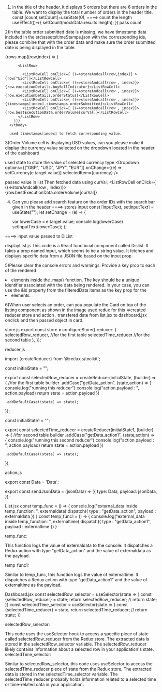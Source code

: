 1) In the title of the header, it displays 5 orders but there are 6 orders in the table. We want to display the total number of orders in the header title.
  const [count,setCount]=useState(0);
====>  count the length
  useEffect(()=>{ 
   setCount(mockData.results.length);
  })
pass count
<HeaderTitle primaryTitle="Orders" secondaryTitle={count} />

2)In the table order submitted date is missing, we have timestamp data included in the src\assets\timeStamps.json with the corresponding ids, please combine that with the order data and make sure the order submitted date is being displayed in the table.
   <tbody>
        {rows.map((row,index) => (
          
          <ListRow>

            <ListRowCell onClick={ ()=>storeAndcall(row,index)} >{row["&id"]}</ListRowCell>
            <ListRowCell onClick={ ()=>storeAndcall(row , index)}>{row.executionDetails.buySellIndicator}</ListRowCell>
            <ListRowCell onClick={ ()=>storeAndcall(row , index)}>{row.executionDetails.orderStatus}</ListRowCell>
            <ListRowCell onClick={ ()=>storeAndcall(row , index)}>{timestamps[index].timestamps.orderSubmitted}</ListRowCell>
            <ListRowCell onClick={ ()=>storeAndcall(row , index)}>{row.bestExecutionData.orderVolume[curVal]}</ListRowCell>
          </ListRow>
        ))}
      </tbody>

      used timestamps[index] to fetch corresponding value.
3)Order Volume cell is displaying USD values, can you please make it display the currency value selected on the dropdown located in the header of the dashboard

used state to  store the value of selected currency type
  <Dropdown
            options={["GBP", "USD", "JPY", "EUR"]}
            onChange={(e) => setCurrency(e.target.value)}
            selectedItem={currency}
          />


passed value in list
<List rows={mockData.results} timestamps={timestamps.results} curVal={currency} />
Then fetched data using curVal;
<ListRowCell onClick={ ()=>storeAndcall(row , index)}>{row.bestExecutionData.orderVolume[curVal]}</ListRowCell>

4) Can you please add search feature on the order IDs with the search bar given in the header
  ====> stores input
    const [inputText, setInputText] = useState("");
  let setChange = (e) => {
    
    var lowerCase = e.target.value;
    console.log(lowerCase)
    setInputText(lowerCase);
  };

====>  input value passed to DiList
<Dislist input={inputText}/>

displayList.js
This code is a React functional component called Dislist. It takes a prop named input, which seems to be a string value. It fetches and displays specific data from a JSON file based on the input prop.

5)Please clear the console errors and warnings.
Provide a key prop to each of the rendered <li> elements inside the .map() function. The key should be a unique identifier associated with the data being rendered. In your case, you can use the &id property from the filteredData items as the key prop for the <li> elements.

6)When user selects an order, can you populate the Card on top of the listing component as shown in the image
used redux for this
=>created reducer store and action . transfered date from list.jsx to dashboard.jsx onclick and then passed object in card.

store.js
export const store = configureStore({
  reducer: {
    selectedRow_reducer, //for the first table
    selectedTime_reducer  //for the second table
  },
});


reducer.js

import {createReducer} from '@reduxjs/toolkit';

const initialState = "";

export const selectedRow_reducer = createReducer(initialState, (builder) => {     //for the first table
  builder
    .addCase("getData_action", (state,action) => {
        console.log("running this reducer")
        console.log("action.payload : ", action.payload)
      return state  = action.payload
    })
    
    .addDefaultCase((state) => state);
});


const initialState1 = "";

export const selectedTime_reducer = createReducer(initialState1, (builder) => {     //for second table
  builder
    .addCase("getData_action1", (state,action) => {
        console.log("running this second reducer")
        console.log("action.payload : ", action.payload)
      return state  = action.payload
    })
    
    .addDefaultCase((state) => state);
});


action.js

export const Data = 'Data';

export const sendJsonData = (jsonData) => ({
  type: Data,
  payload: jsonData,
});

List.jsx
 const temp_func = () => {
      console.log("external_data inside temp_function: ", externaldata)
      dispatch({
        type : "getData_action",
        payload : externaldata
      })
    }
    const temp_func1 = () => {
      console.log("external_data inside temp_function: ", externaltime)
      dispatch({
        type : "getData_action1",
        payload : externaltime
      })
    }


temp_func:

This function logs the value of externaldata to the console.
It dispatches a Redux action with type "getData_action" and the value of externaldata as the payload.

temp_func1:

Similar to temp_func, this function logs the value of externaltime.
It dispatches a Redux action with type "getData_action1" and the value of externaltime as the payload.

Dashboard.jsx
 const selectedRow_selector = useSelector(state => {
    const {selectedRow_reducer} = state;
    return selectedRow_reducer;
    // return state;
  })
  const selectedTime_selector = useSelector(state => {
    const {selectedTime_reducer} = state;
    return selectedTime_reducer;
    // return state;
  })


selectedRow_selector:

This code uses the useSelector hook to access a specific piece of state called selectedRow_reducer from the Redux store.
The extracted data is stored in the selectedRow_selector variable.
The selectedRow_reducer likely contains information about a selected row in your application's state.
selectedTime_selector:

Similar to selectedRow_selector, this code uses useSelector to access the selectedTime_reducer piece of state from the Redux store.
The extracted data is stored in the selectedTime_selector variable.
The selectedTime_reducer probably holds information related to a selected time or time-related data in your application.
